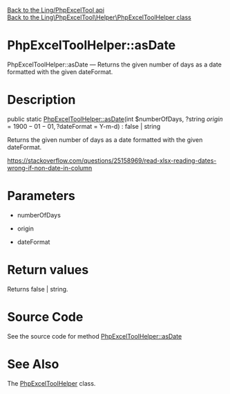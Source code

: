 [Back to the Ling/PhpExcelTool api](https://github.com/lingtalfi/PhpExcelTool/blob/master/doc/api/Ling/PhpExcelTool.md)<br>
[Back to the Ling\PhpExcelTool\Helper\PhpExcelToolHelper class](https://github.com/lingtalfi/PhpExcelTool/blob/master/doc/api/Ling/PhpExcelTool/Helper/PhpExcelToolHelper.md)


PhpExcelToolHelper::asDate
================



PhpExcelToolHelper::asDate — Returns the given number of days as a date formatted with the given dateFormat.




Description
================


public static [PhpExcelToolHelper::asDate](https://github.com/lingtalfi/PhpExcelTool/blob/master/doc/api/Ling/PhpExcelTool/Helper/PhpExcelToolHelper/asDate.md)(int $numberOfDays, ?string $origin = 1900-01-01, ?$dateFormat = Y-m-d) : false | string




Returns the given number of days as a date formatted with the given dateFormat.


https://stackoverflow.com/questions/25158969/read-xlsx-reading-dates-wrong-if-non-date-in-column




Parameters
================


- numberOfDays

    

- origin

    

- dateFormat

    


Return values
================

Returns false | string.








Source Code
===========
See the source code for method [PhpExcelToolHelper::asDate](https://github.com/lingtalfi/PhpExcelTool/blob/master/Helper/PhpExcelToolHelper.php#L27-L34)


See Also
================

The [PhpExcelToolHelper](https://github.com/lingtalfi/PhpExcelTool/blob/master/doc/api/Ling/PhpExcelTool/Helper/PhpExcelToolHelper.md) class.



